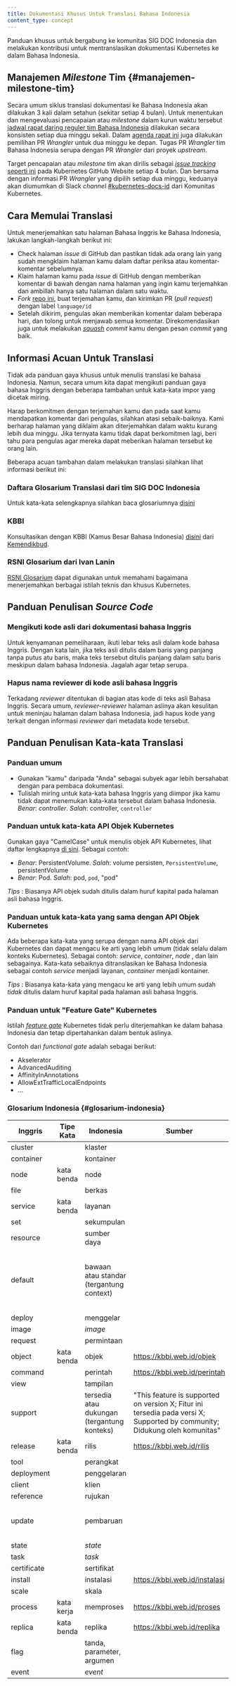 ```yaml
---
title: Dokumentasi Khusus Untuk Translasi Bahasa Indonesia
content_type: concept
---
```


<!-- overview -->

Panduan khusus untuk bergabung ke komunitas SIG DOC Indonesia dan melakukan 
kontribusi untuk mentranslasikan dokumentasi Kubernetes ke dalam Bahasa 
Indonesia.

<!-- body -->

## Manajemen _Milestone_ Tim {#manajemen-milestone-tim}

Secara umum siklus translasi dokumentasi ke Bahasa Indonesia akan dilakukan 
3 kali dalam setahun (sekitar setiap 4 bulan). Untuk menentukan dan mengevaluasi 
pencapaian atau _milestone_ dalam kurun waktu tersebut [jadwal rapat daring 
reguler tim Bahasa Indonesia](https://zoom.us/j/6072809193) dilakukan secara 
konsisten setiap dua minggu sekali. Dalam [agenda rapat ini](https://docs.google.com/document/d/1Qrj-WUAMA11V6KmcfxJsXcPeWwMbFsyBGV4RGbrSRXY) 
juga dilakukan pemilihan PR _Wrangler_ untuk dua minggu ke depan. Tugas PR 
_Wrangler_ tim Bahasa Indonesia serupa dengan PR _Wrangler_ dari proyek 
_upstream_.

Target pencapaian atau _milestone_ tim akan dirilis sebagai 
[_issue tracking_ seperti ini](https://github.com/kubernetes/website/issues/22296) 
pada Kubernetes GitHub Website setiap 4 bulan. Dan bersama dengan informasi 
PR _Wrangler_ yang dipilih setiap dua minggu, keduanya akan diumumkan di Slack 
_channel_ [#kubernetes-docs-id](https://kubernetes.slack.com/archives/CJ1LUCUHM) 
dari Komunitas Kubernetes.

## Cara Memulai Translasi

Untuk menerjemahkan satu halaman Bahasa Inggris ke Bahasa Indonesia, lakukan 
langkah-langkah berikut ini:

* Check halaman _issue_ di GitHub dan pastikan tidak ada orang lain yang sudah 
mengklaim halaman kamu dalam daftar periksa atau komentar-komentar sebelumnya.
* Klaim halaman kamu pada _issue_ di GitHub dengan memberikan komentar di bawah 
dengan nama halaman yang ingin kamu terjemahkan dan ambillah hanya satu halaman 
dalam satu waktu.
* _Fork_ [repo ini](https://github.com/kubernetes/website), buat terjemahan 
kamu, dan kirimkan PR (_pull request_) dengan label `language/id`
* Setelah dikirim, pengulas akan memberikan komentar dalam beberapa hari, dan 
tolong untuk menjawab semua komentar. Direkomendasikan juga untuk melakukan 
[_squash_](https://github.com/wprig/wprig/wiki/How-to-squash-commits) _commit_ 
kamu dengan pesan _commit_ yang baik.


## Informasi Acuan Untuk Translasi

Tidak ada panduan gaya khusus untuk menulis translasi ke bahasa Indonesia. 
Namun, secara umum kita dapat mengikuti panduan gaya bahasa Inggris dengan 
beberapa tambahan untuk kata-kata impor yang dicetak miring.

Harap berkomitmen dengan terjemahan kamu dan pada saat kamu mendapatkan komentar
dari pengulas, silahkan atasi sebaik-baiknya. Kami berharap halaman yang 
diklaim akan diterjemahkan dalam waktu kurang lebih dua minggu. Jika ternyata 
kamu tidak dapat berkomitmen lagi, beri tahu para pengulas agar mereka dapat 
meberikan halaman tersebut ke orang lain.

Beberapa acuan tambahan dalam melakukan translasi silahkan lihat informasi 
berikut ini:

### Daftara Glosarium Translasi dari tim SIG DOC Indonesia
Untuk kata-kata selengkapnya silahkan baca glosariumnya 
[disini](#glosarium-indonesia)

### KBBI
Konsultasikan dengan KBBI (Kamus Besar Bahasa Indonesia) 
[disini](https://kbbi.web.id/) dari 
[Kemendikbud](https://kbbi.kemdikbud.go.id/).

### RSNI Glosarium dari Ivan Lanin
[RSNI Glosarium](https://github.com/jk8s/sig-docs-id-localization-how-tos/blob/master/resources/RSNI-glossarium.pdf)
dapat digunakan untuk memahami bagaimana menerjemahkan berbagai istilah teknis 
dan khusus Kubernetes.


## Panduan Penulisan _Source Code_

### Mengikuti kode asli dari dokumentasi bahasa Inggris

Untuk kenyamanan pemeliharaan, ikuti lebar teks asli dalam kode bahasa Inggris.
Dengan kata lain, jika teks asli ditulis dalam baris yang panjang tanpa putus 
atu baris, maka teks tersebut ditulis panjang dalam satu baris meskipun dalam 
bahasa Indonesia. Jagalah agar tetap serupa.

### Hapus nama reviewer di kode asli bahasa Inggris

Terkadang _reviewer_ ditentukan di bagian atas kode di teks asli Bahasa Inggris. 
Secara umum, _reviewer-reviewer_ halaman aslinya akan kesulitan untuk meninjau 
halaman  dalam bahasa Indonesia, jadi hapus kode yang terkait dengan informasi 
_reviewer_ dari metadata kode tersebut.


## Panduan Penulisan Kata-kata Translasi

### Panduan umum

* Gunakan "kamu" daripada "Anda" sebagai subyek agar lebih bersahabat dengan 
para pembaca dokumentasi.
* Tulislah miring untuk kata-kata bahasa Inggris yang diimpor jika kamu tidak 
dapat menemukan kata-kata tersebut dalam bahasa Indonesia.
*Benar*: _controller_. *Salah*: controller, `controller`

### Panduan untuk kata-kata API Objek Kubernetes

Gunakan gaya "CamelCase" untuk menulis objek API Kubernetes, lihat daftar 
lengkapnya [di sini](/docs/reference/kubernetes-api/).
Sebagai contoh:

* *Benar*: PersistentVolume. *Salah*: volume persisten, `PersistentVolume`, 
persistentVolume
* *Benar*: Pod. *Salah*: pod, `pod`, "pod"

*Tips* : Biasanya API objek sudah ditulis dalam huruf kapital pada halaman asli
bahasa Inggris.

### Panduan untuk kata-kata yang sama dengan API Objek Kubernetes

Ada beberapa kata-kata yang serupa dengan nama API objek dari Kubernetes dan 
dapat mengacu ke arti yang lebih umum (tidak selalu dalam konteks Kubernetes).
Sebagai contoh: _service_, _container_, _node_ , dan lain sebagainya. Kata-kata
sebaiknya ditranslasikan ke Bahasa Indonesia sebagai contoh _service_ menjadi 
layanan, _container_ menjadi kontainer.

*Tips* : Biasanya kata-kata yang mengacu ke arti yang lebih umum sudah *tidak* 
ditulis dalam huruf kapital pada halaman asli bahasa Inggris.

### Panduan untuk "Feature Gate" Kubernetes

Istilah [_feature gate_](/docs/reference/command-line-tools-reference/feature-gates/) 
Kubernetes tidak perlu diterjemahkan ke dalam bahasa Indonesia dan tetap 
dipertahankan dalam bentuk aslinya.

Contoh dari _functional gate_ adalah sebagai berikut:

- Akselerator
- AdvancedAuditing
- AffinityInAnnotations
- AllowExtTrafficLocalEndpoints
- ...

### Glosarium Indonesia {#glosarium-indonesia}

Inggris | Tipe Kata | Indonesia | Sumber | Contoh Kalimat
---|---|---|---|---
cluster |  | klaster |  |  
container |  | kontainer |  |
node | kata benda | node |  |
file |  | berkas |  |
service | kata benda | layanan |  |
set |  | sekumpulan |  |
resource |  | sumber daya |  |
default |  | bawaan atau standar (tergantung context) |  | Secara bawaan, ...; Pada konfigurasi dan instalasi standar, ...
deploy |  | menggelar |  |
image |  | _image_ |  |
request |  | permintaan |  |
object | kata benda | objek | https://kbbi.web.id/objek | 
command |  | perintah | https://kbbi.web.id/perintah | 
view |  | tampilan |  |
support |  | tersedia atau dukungan (tergantung konteks) | "This feature is supported on version X; Fitur ini tersedia pada versi X; Supported by community; Didukung oleh komunitas"
release | kata benda | rilis | https://kbbi.web.id/rilis | 
tool |  | perangkat |  |
deployment |  | penggelaran |  |
client |  | klien |  |
reference |  | rujukan |  |
update |  | pembaruan |  | The latest update... ; Pembaruan terkini...
state |  | _state_ |  |
task |  | _task_ |  |
certificate |  | sertifikat |  |
install |  | instalasi | https://kbbi.web.id/instalasi | 
scale |  | skala |  |
process | kata kerja | memproses | https://kbbi.web.id/proses | 
replica | kata benda | replika | https://kbbi.web.id/replika | 
flag |  | tanda, parameter, argumen |  |
event |  | _event_ |  | 

